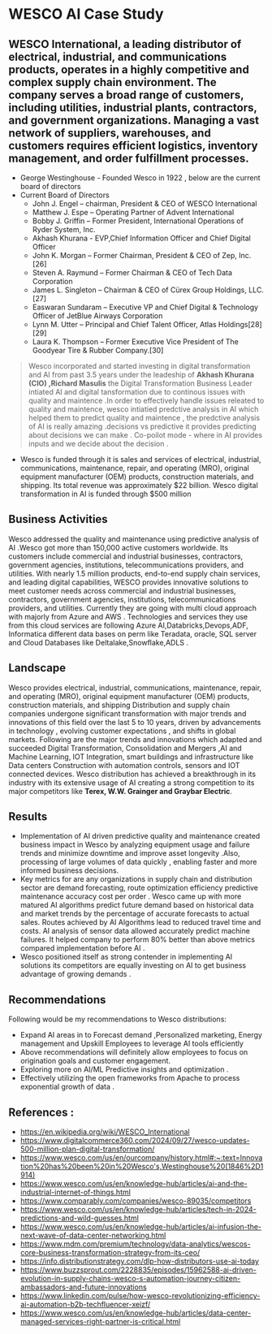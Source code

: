 
# WESCO AI Case Study 

## WESCO International, a leading distributor of electrical, industrial, and communications products, operates in a highly competitive and complex supply chain environment. The company serves a broad range of customers, including utilities, industrial plants, contractors, and government organizations. Managing a vast network of suppliers, warehouses, and customers requires efficient logistics, inventory management, and order fulfillment processes.
 * George Westinghouse - Founded Wesco in 1922 , below are the current board of directors 
* Current Board of Directors 
  - John J. Engel – chairman, President & CEO of WESCO International
  - Matthew J. Espe – Operating Partner of Advent International
  - Bobby J. Griffin – Former President, International Operations of Ryder System, Inc.
  - Akhash Khurana - EVP,Chief Information Officer and Chief Digital Officer 
  - John K. Morgan – Former Chairman, President & CEO of Zep, Inc.[26]
  - Steven A. Raymund – Former Chairman & CEO of Tech Data Corporation
  - James L. Singleton – Chairman & CEO of Cürex Group Holdings, LLC.[27]
  - Easwaran Sundaram – Executive VP and Chief Digital & Technology Officer of JetBlue Airways Corporation
  - Lynn M. Utter – Principal and Chief Talent Officer, Atlas Holdings[28][29]
  - Laura K. Thompson – Former Executive Vice President of The Goodyear Tire & Rubber Company.[30]

 >Wesco incorporated and started investing in digital transformation and AI  from past 3.5 years under the leadeship of **Akhash Khurana (CIO) ,Richard Masulis** the  Digital Transformation Business Leader 
 intiated AI and digital tansformation due to continous issues with quality and maintence .In order to effectively handle issues releated to quality and maintence, wesco intiatied predctive analysis in AI which helped them to predict quality and maintence , the predctive analysis of AI is really amazing .decisions vs predictive it provides predicting about decisions we can make . Co-poilot mode - where in AI provides inputs and we decide about the decision .


* Wesco is funded through it is sales and services of electrical, industrial, communications, maintenance, repair, and operating (MRO), original equipment manufacturer (OEM) products, construction materials, and shipping. Its total revenue was approximately $22 billion. Wesco digital transformation in AI is funded through $500 million

 ## Business Activities
Wesco addressed the quality and maintenance using predictive analysis of AI .Wesco got more than 150,000 active customers worldwide. Its customers include commercial and industrial businesses, contractors, government agencies, institutions, telecommunications providers, and utilities. With nearly 1.5 million products, end-to-end supply chain services, and leading digital capabilities, WESCO provides innovative solutions to meet customer needs across commercial and industrial businesses, contractors, government agencies, institutions, telecommunications providers, and utilities. Currently they are going with multi cloud approach with majorly from Azure and AWS . Technologies and services they use from this cloud services are following Azure AI,Databricks,Devops,ADF, Informatica different data bases on perm like Teradata, oracle, SQL server and Cloud Databases like Deltalake,Snowflake,ADLS .
   
## Landscape
 Wesco provides electrical, industrial, communications, maintenance, repair, and operating (MRO), original equipment manufacturer (OEM) products, construction materials, and shipping Distribution and supply chain companies undergone significant transformation with major trends and innovations of this field over the last 5 to 10 years, driven by advancements in technology , evolving customer expectations , and shifts in global markets. Following are the major trends and innovations which adapted and succeeded Digital Transformation, Consolidation and Mergers ,AI and Machine Learning, IOT Integration, smart buildings and infrastructure like Data centers Construction with automation controls, sensors and IOT connected devices. Wesco distribution has achieved a breakthrough in its industry with its extensive usage of AI creating a strong competition to its major competitors like **Terex, W.W. Grainger and Graybar Electric**.
## Results
* Implementation of AI driven predictive quality and maintenance created business impact in Wesco by analyzing equipment usage and failure trends and minimize downtime and improve asset longevity .Also, processing of large volumes of data quickly , enabling faster and more informed business decisions.
* Key metrics for are any organizations in supply chain and distribution sector are demand forecasting, route optimization efficiency predictive maintenance accuracy cost per order . Wesco came up with more matured AI algorithms predict future demand based on historical data and market trends by the percentage of accurate forecasts to actual sales. Routes achieved by AI Algorithms lead to reduced travel time and costs. AI analysis of sensor data allowed accurately predict machine failures. It helped company to perform 80% better than above metrics compared implementation before AI .
* Wesco positioned itself as strong contender in implementing AI solutions its competitors are equally investing on AI to get business advantage of growing demands .
## Recommendations
Following would be my recommendations to Wesco distributions: 
* Expand AI areas in to Forecast demand ,Personalized marketing, Energy management and Upskill Employees to leverage AI tools efficiently
* Above recommendations will definitely allow employees to focus on origination goals and customer engagement.
* Exploring more on AI/ML Predictive insights and optimization .
* Effectively utilizing the open frameworks from Apache to process exponential growth of data .


 ## References :
   
 - https://en.wikipedia.org/wiki/WESCO_International
- https://www.digitalcommerce360.com/2024/09/27/wesco-updates-500-million-plan-digital-transformation/
- https://www.wesco.com/us/en/ourcompany/history.html#:~:text=Innovation%20has%20been%20in%20Wesco's,Westinghouse%20(1846%2D1914)
- https://www.wesco.com/us/en/knowledge-hub/articles/ai-and-the-industrial-internet-of-things.html
- https://www.comparably.com/companies/wesco-89035/competitors
- https://www.wesco.com/us/en/knowledge-hub/articles/tech-in-2024-predictions-and-wild-guesses.html
- https://www.wesco.com/us/en/knowledge-hub/articles/ai-infusion-the-next-wave-of-data-center-networking.html
- https://www.mdm.com/premium/technology/data-analytics/wescos-core-business-transformation-strategy-from-its-ceo/
- https://info.distributionstrategy.com/dlp-how-distributors-use-ai-today
- https://www.buzzsprout.com/2228835/episodes/15962588-ai-driven-evolution-in-supply-chains-wesco-s-automation-journey-citizen-ambassadors-and-future-innovations
- https://www.linkedin.com/pulse/how-wesco-revolutionizing-efficiency-ai-automation-b2b-techfluencer-xeizf/
- https://www.wesco.com/us/en/knowledge-hub/articles/data-center-managed-services-right-partner-is-critical.html

